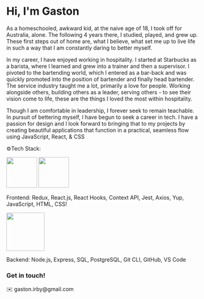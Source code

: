 <h1>Hi, I'm Gaston</h1>
As a homeschooled, awkward kid, at the naive age of 18, I took off for Australia, alone. The following 4 years there, I studied, played, and grew up. These first steps out of home are, what I believe, what set me up to live life in such a way that I am constantly daring to better myself.

In my career, I have enjoyed working in hospitality. I started at Starbucks as a barista, where I learned and grew into a trainer and then a supervisor. I pivoted to the bartending world, which I entered as a bar-back and was quickly promoted into the position of bartender and finally head bartender. The service industry taught me a lot, primarily a love for people. Working alongside others, building others as a leader, serving others - to see their vision come to life, these are the things I loved the most within hospitality.

Though I am comfortable in leadership, I forever seek to remain teachable. In pursuit of bettering myself, I have begun to seek a career in tech. I have a passion for design and I look forward to bringing that to my projects by creating beautiful applications that function in a practical, seamless flow using JavaScript, React, & CSS


⚙️Tech Stack:

<img src = "![redux](https://user-images.githubusercontent.com/91291366/159381034-ed96068e-c9f6-4ffc-b45f-6bcd177a56ef.svg)" width="80" height="80">
<img src = "![react](https://user-images.githubusercontent.com/91291366/159381095-991d128f-9b61-433c-a199-a920ad98d108.svg)" width="80" height="80">


Frontend: Redux, React.js, React Hooks, Context API, Jest, Axios, Yup, JavaScript, HTML, CSS!

<img src = "![npm](https://user-images.githubusercontent.com/91291366/159380224-2741beb3-c127-445b-9922-e29538c75100.svg)" width="100" height="100">

Backend: Node.js, Express, SQL, PostgreSQL, Git CLI, GitHub, VS Code

<h3>Get in touch!</h3>
✉️ gaston.irby@gmail.com

<!--
**gastonirby/gastonirby** is a ✨ _special_ ✨ repository because its `README.md` (this file) appears on your GitHub profile.

Here are some ideas to get you started:

- 🔭 I’m currently working on ...
- 🌱 I’m currently learning ...
- 👯 I’m looking to collaborate on ...
- 🤔 I’m looking for help with ...
- 💬 Ask me about ...
- 📫 How to reach me: ...
- 😄 Pronouns: ...
- ⚡ Fun fact: ...
-->

